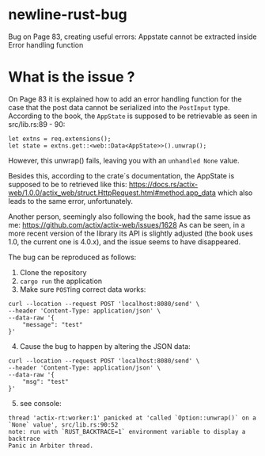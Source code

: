 # newline-rust-bug
Bug on Page 83, creating useful errors: Appstate cannot be extracted inside Error handling function

# What is the issue ? 
On Page 83 it is explained how to add an error handling function for the case that the post data cannot be serialized into the `PostInput` type.
According to the book, the `AppState` is supposed to be retrievable as seen in src/lib.rs:89 - 90:  
```
let extns = req.extensions();
let state = extns.get::<web::Data<AppState>>().unwrap();
```

However, this unwrap() fails, leaving you with an `unhandled None` value.

Besides this, according to the crate´s documentation, the AppState is supposed to be to retrieved like this: https://docs.rs/actix-web/1.0.0/actix_web/struct.HttpRequest.html#method.app_data which also leads to the same error, unfortunately.

Another person, seemingly also following the book, had the same issue as me: https://github.com/actix/actix-web/issues/1628
As can be seen, in a more recent version of the library its API is slightly adjusted (the book uses 1.0, the current one is 4.0.x), and the issue seems to have disappeared.

The bug can be reproduced as follows:

1. Clone the repository
2. `cargo run` the application
3. Make sure `POST`ing correct data works:
```
curl --location --request POST 'localhost:8080/send' \
--header 'Content-Type: application/json' \
--data-raw '{
    "message": "test"
}'
```
4. Cause the bug to happen by altering the JSON data:
```
curl --location --request POST 'localhost:8080/send' \
--header 'Content-Type: application/json' \
--data-raw '{
    "msg": "test"
}'
```
5. see console: 
```
thread 'actix-rt:worker:1' panicked at 'called `Option::unwrap()` on a `None` value', src/lib.rs:90:52
note: run with `RUST_BACKTRACE=1` environment variable to display a backtrace
Panic in Arbiter thread.
```

